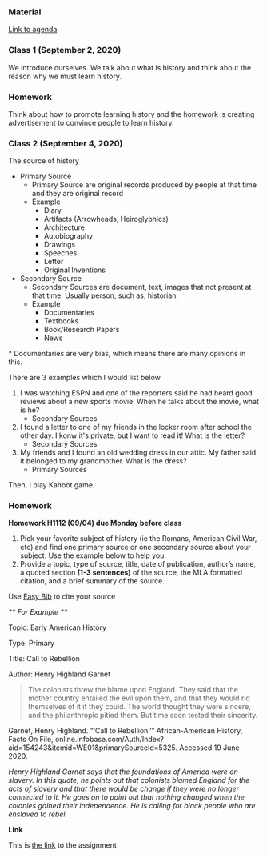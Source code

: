 ### Material

[Link to agenda](https://docs.google.com/document/d/1ZwJ1FXGUnZ7Lmq3lydU4_23pR6fKRsCHCkCvgymtTYM/edit?pli=1)

### Class 1 (September 2, 2020)

We introduce ourselves. We talk about what is history and think about the reason why we must learn history.

### Homework

Think about how to promote learning history and the homework is creating advertisement to convince people to learn history.

### Class 2 (September 4, 2020)

The source of history

- Primary Source
  - Primary Source are original records produced by people at that time and they are original record
  - Example
    - Diary
    - Artifacts (Arrowheads, Heiroglyphics)
    - Architecture
    - Autobiography
    - Drawings
    - Speeches
    - Letter
    - Original Inventions
- Secondary Source
  - Secondary Sources are document, text, images that not present at that time. Usually person, such as, historian.
  - Example
    - Documentaries
    - Textbooks
    - Book/Research Papers
    - News

\* Documentaries are very bias, which means there are many opinions in this.

There are 3 examples which I would list below

1. I was watching ESPN and one of the reporters said he had heard good reviews about a new sports movie. When he talks about the movie, what is he?
   - Secondary Sources
2. I found a letter to one of my friends in the locker room after school the other day. I konw it's private, but I want to read it! What is the letter?
   - Secondary Sources
3. My friends and I found an old wedding dress in our attic. My father said it belonged to my grandmother. What is the dress?
   - Primary Sources

Then, I play Kahoot game.

### Homework

**Homework H1112 (09/04) due Monday before class**

1. Pick your favorite subject of history (ie the Romans, American Civil War, etc) and find one primary source or one secondary source about your subject. Use the example below to help you.
2. Provide a topic, type of source, title, date of publication, author’s name, a quoted section **(1-3 sentences)** of the source, the MLA formatted citation, and a brief summary of the source.

Use [Easy Bib](https://www.easybib.com/) to cite your source

_** For Example **_

Topic: Early American History

Type: Primary

Title: Call to Rebellion

Author: Henry Highland Garnet

> The colonists threw the blame upon England. They said that the mother country entailed the evil upon them, and that they would rid themselves of it if they could. The world thought they were sincere, and the philanthropic pitied them. But time soon tested their sincerity.

Garnet, Henry Highland. “‘Call to Rebellion.’” African-American History, Facts On File, online.infobase.com/Auth/Index?aid=154243&itemid=WE01&primarySourceId=5325. Accessed 19 June 2020.

_Henry Highland Garnet says that the foundations of America were on slavery. In this quote, he points out that colonists blamed England for the acts of slavery and that there would be change if they were no longer connected to it. He goes on to point out that nothing changed when the colonies gained their independence. He is calling for black people who are enslaved to rebel._

**Link**

This is [the link](https://docs.google.com/document/d/1gz51wJZdfMnDeDSj1mYOYZE5u1osexgInWwbOej2fY8/edit) to the assignment
